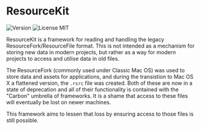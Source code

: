 # ResourceKit
![Version](https://img.shields.io/badge/version-0.5.5-000000.svg) ![License MIT](https://img.shields.io/badge/license-MIT-blue.svg) 

ResourceKit is a framework for reading and handling the legacy ResourceFork/ResourceFile format. This is not intended as a mechanism for storing new data in modern projects, but rather as a way for modern projects to access and utilise data in old files.

The ResourceFork (commonly used under Classic Mac OS) was used to store data and assets for applications, and during the transistion to Mac OS X a flattened version, the `.rsrc` file was created. Both of these are now in a state of deprecation and all of their functionality is contained with the "Carbon" umbrella of frameworks. It is a shame that access to these files will eventually be lost on newer machines.

This framework aims to lessen that loss by ensuring access to those files is still possible.